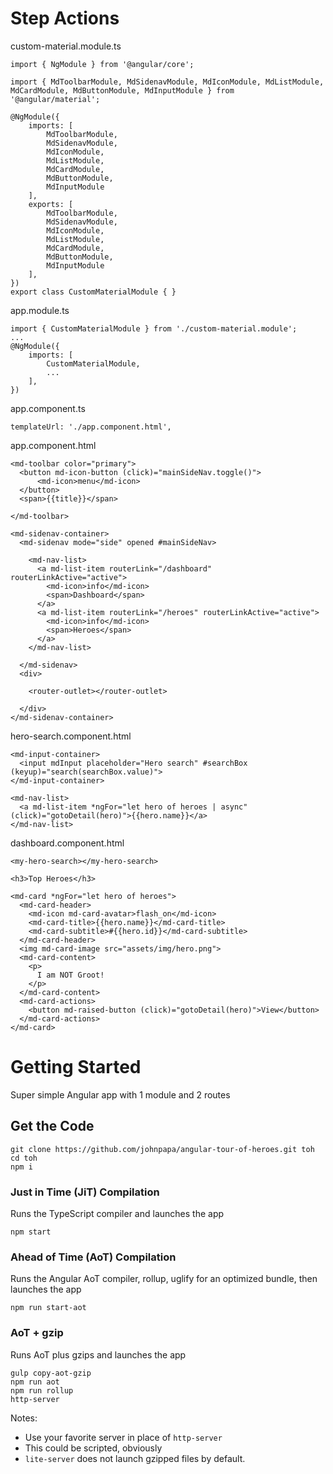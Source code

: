 # Step Actions

custom-material.module.ts
```
import { NgModule } from '@angular/core';

import { MdToolbarModule, MdSidenavModule, MdIconModule, MdListModule, MdCardModule, MdButtonModule, MdInputModule } from '@angular/material';

@NgModule({
    imports: [
        MdToolbarModule,
        MdSidenavModule,
        MdIconModule,
        MdListModule,
        MdCardModule,
        MdButtonModule,
        MdInputModule
    ],
    exports: [
        MdToolbarModule,
        MdSidenavModule,
        MdIconModule,
        MdListModule,
        MdCardModule,
        MdButtonModule,
        MdInputModule
    ],
})
export class CustomMaterialModule { }
```

app.module.ts
```
import { CustomMaterialModule } from './custom-material.module';
...
@NgModule({
    imports: [
        CustomMaterialModule,
        ...
    ],
})
```

app.component.ts
```
templateUrl: './app.component.html',
```

app.component.html
```
<md-toolbar color="primary">
  <button md-icon-button (click)="mainSideNav.toggle()">
      <md-icon>menu</md-icon>
  </button>
  <span>{{title}}</span>

</md-toolbar>

<md-sidenav-container>
  <md-sidenav mode="side" opened #mainSideNav>

    <md-nav-list>
      <a md-list-item routerLink="/dashboard" routerLinkActive="active">
        <md-icon>info</md-icon>
        <span>Dashboard</span>
      </a>
      <a md-list-item routerLink="/heroes" routerLinkActive="active">
        <md-icon>info</md-icon>
        <span>Heroes</span>
      </a>
    </md-nav-list>

  </md-sidenav>
  <div>

    <router-outlet></router-outlet>

  </div>
</md-sidenav-container>
```

hero-search.component.html
```
<md-input-container>
  <input mdInput placeholder="Hero search" #searchBox (keyup)="search(searchBox.value)">
</md-input-container>

<md-nav-list>
  <a md-list-item *ngFor="let hero of heroes | async" (click)="gotoDetail(hero)">{{hero.name}}</a>
</md-nav-list>
```

dashboard.component.html
```
<my-hero-search></my-hero-search>

<h3>Top Heroes</h3>

<md-card *ngFor="let hero of heroes">
  <md-card-header>
    <md-icon md-card-avatar>flash_on</md-icon>
    <md-card-title>{{hero.name}}</md-card-title>
    <md-card-subtitle>#{{hero.id}}</md-card-subtitle>
  </md-card-header>
  <img md-card-image src="assets/img/hero.png">
  <md-card-content>
    <p>
      I am NOT Groot!
    </p>
  </md-card-content>
  <md-card-actions>
    <button md-raised-button (click)="gotoDetail(hero)">View</button>
  </md-card-actions>
</md-card>
```

# Getting Started

Super simple Angular app with 1 module and 2 routes 

## Get the Code
```
git clone https://github.com/johnpapa/angular-tour-of-heroes.git toh
cd toh
npm i
```

### Just in Time (JiT) Compilation

Runs the TypeScript compiler and launches the app

```
npm start
```

### Ahead of Time (AoT) Compilation 

Runs the Angular AoT compiler, rollup, uglify for an optimized bundle, then launches the app

```
npm run start-aot
```

### AoT + gzip 

Runs AoT plus gzips and launches the app 

```
gulp copy-aot-gzip
npm run aot
npm run rollup
http-server
```

Notes:
- Use your favorite server in place of `http-server`
- This could be scripted, obviously
- `lite-server` does not launch gzipped files by default.


